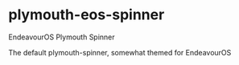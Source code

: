 # plymouth-eos-spinner
EndeavourOS Plymouth Spinner

The default plymouth-spinner, somewhat themed for EndeavourOS

